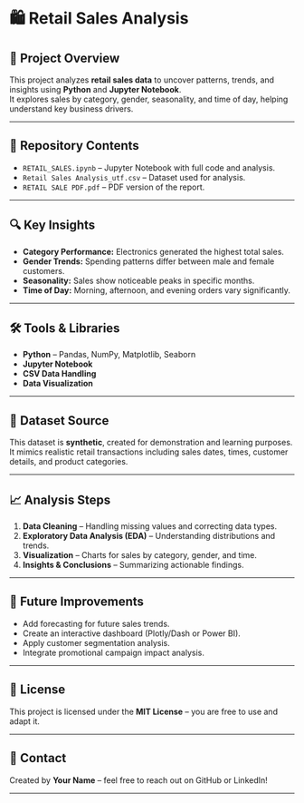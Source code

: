 # 🛍️ Retail Sales Analysis

## 📌 Project Overview
This project analyzes **retail sales data** to uncover patterns, trends, and insights using **Python** and **Jupyter Notebook**.  
It explores sales by category, gender, seasonality, and time of day, helping understand key business drivers.

---

## 📂 Repository Contents
- `RETAIL_SALES.ipynb` – Jupyter Notebook with full code and analysis.
- `Retail Sales Analysis_utf.csv` – Dataset used for analysis.
- `RETAIL SALE PDF.pdf` – PDF version of the report.

---

## 🔍 Key Insights
- **Category Performance:** Electronics generated the highest total sales.
- **Gender Trends:** Spending patterns differ between male and female customers.
- **Seasonality:** Sales show noticeable peaks in specific months.
- **Time of Day:** Morning, afternoon, and evening orders vary significantly.

---


## 🛠️ Tools & Libraries
- **Python** – Pandas, NumPy, Matplotlib, Seaborn
- **Jupyter Notebook**
- **CSV Data Handling**
- **Data Visualization**

---

## 📜 Dataset Source
This dataset is **synthetic**, created for demonstration and learning purposes.  
It mimics realistic retail transactions including sales dates, times, customer details, and product categories.

---

## 📈 Analysis Steps
1. **Data Cleaning** – Handling missing values and correcting data types.
2. **Exploratory Data Analysis (EDA)** – Understanding distributions and trends.
3. **Visualization** – Charts for sales by category, gender, and time.
4. **Insights & Conclusions** – Summarizing actionable findings.

---

## 🚀 Future Improvements
- Add forecasting for future sales trends.
- Create an interactive dashboard (Plotly/Dash or Power BI).
- Apply customer segmentation analysis.
- Integrate promotional campaign impact analysis.

---

## 📜 License
This project is licensed under the **MIT License** – you are free to use and adapt it.

---

## 📧 Contact
Created by **Your Name** – feel free to reach out on GitHub or LinkedIn!

---

